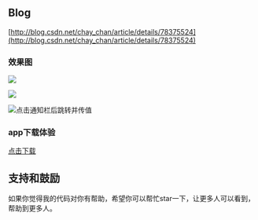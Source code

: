 ## Blog
[http://blog.csdn.net/chay_chan/article/details/78375524](http://blog.csdn.net/chay_chan/article/details/78375524)

### 效果图
![](http://img.blog.csdn.net/20171028122458460?watermark/2/text/aHR0cDovL2Jsb2cuY3Nkbi5uZXQvQ2hheV9DaGFu/font/5a6L5L2T/fontsize/400/fill/I0JBQkFCMA==/dissolve/70/gravity/SouthEast)


![](http://img.blog.csdn.net/20171028122519635?watermark/2/text/aHR0cDovL2Jsb2cuY3Nkbi5uZXQvQ2hheV9DaGFu/font/5a6L5L2T/fontsize/400/fill/I0JBQkFCMA==/dissolve/70/gravity/SouthEast)

 
![点击通知栏后跳转并传值](http://img.blog.csdn.net/20171028122534451?watermark/2/text/aHR0cDovL2Jsb2cuY3Nkbi5uZXQvQ2hheV9DaGFu/font/5a6L5L2T/fontsize/400/fill/I0JBQkFCMA==/dissolve/70/gravity/SouthEast)


### app下载体验

[点击下载](https://raw.githubusercontent.com/chaychan/WeChatNotification/master/apk/wechat_notification.apk)

## 支持和鼓励

如果你觉得我的代码对你有帮助，希望你可以帮忙star一下，让更多人可以看到，帮助到更多人。


